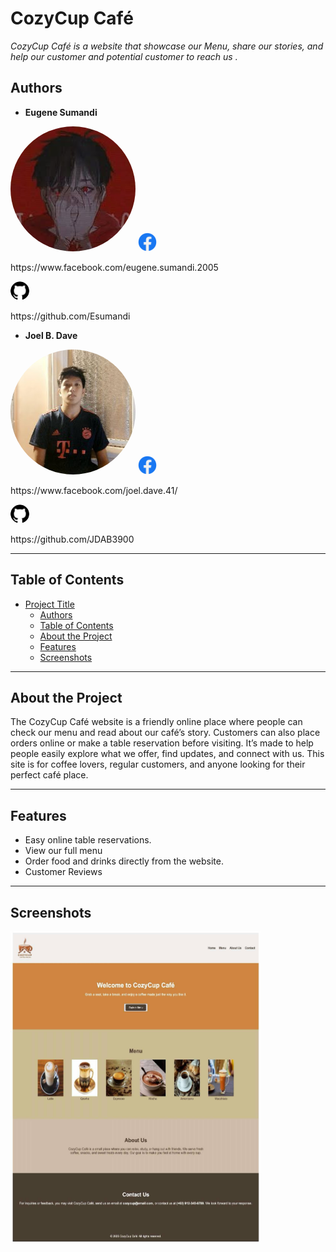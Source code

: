 # CozyCup Café

_CozyCup Café is a website that showcase our Menu, share our stories, and help our customer and potential customer to reach us
._

## Authors
- **Eugene Sumandi**
<img src="img\ES.jpg" alt="Photo1" width="200" style="border-radius: 50%;">
<img src="img\\Fb.png" alt="Photo2" width="30" style="border-radius: 50%;"><p>https://www.facebook.com/eugene.sumandi.2005</p>
<img src="img\\GH.png" alt="Photo2" width="30" style="border-radius: 50%;"><p>https://github.com/Esumandi</p>

- **Joel B. Dave**
<img src="img\JBD.jpg" alt="Photo1" width="200" style="border-radius: 50%;">
<img src="img\\Fb.png" alt="Photo2" width="30" style="border-radius: 50%;"><p>https://www.facebook.com/joel.dave.41/</p>
<img src="img\\GH.png" alt="Photo2" width="30" style="border-radius: 50%;"><p>https://github.com/JDAB3900</p>

---

## Table of Contents
- [Project Title](#project-title)
  - [Authors](#authors)
  - [Table of Contents](#table-of-contents)
  - [About the Project](#about-the-project)
  - [Features](#features)
  - [Screenshots](#screenshots)

---

## About the Project

The CozyCup Café website is a friendly online place where people can check our menu and read about our café’s story. Customers can also place orders online or make a table reservation before visiting. It’s made to help people easily explore what we offer, find updates, and connect with us. This site is for coffee lovers, regular customers, and anyone looking for their perfect café place.


---

## Features
- Easy online table reservations.
- View our full menu 
- Order food and drinks directly from the website.
- Customer Reviews


---

## Screenshots

<img src="img\Screenshot1.jpg" alt="Photo1" width="400" height="500">